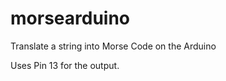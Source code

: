 morsearduino
============

Translate a string into Morse Code on the Arduino

Uses Pin 13 for the output.